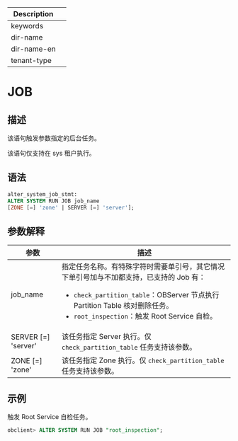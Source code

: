 | Description   |                 |
|---------------|-----------------|
| keywords      |                 |
| dir-name      |                 |
| dir-name-en   |                 |
| tenant-type   |                 |

# JOB

## 描述

该语句触发参数指定的后台任务。

该语句仅支持在 sys 租户执行。

## 语法

```sql
alter_system_job_stmt:
ALTER SYSTEM RUN JOB job_name
[ZONE [=] 'zone' | SERVER [=] 'server'];
```

## 参数解释

|        **参数**       |          **描述**         |
|-----------------------|-------------|
| job_name              | 指定任务名称。有特殊字符时需要单引号，其它情况下单引号加与不加都支持，已支持的 Job 有： <ul><li> `check_partition_table`：OBServer 节点执行 Partition Table 核对删除任务。</li>   <li> `root_inspection`：触发 Root Service 自检。</li></ul>    |
| SERVER \[=\] 'server' | 该任务指定 Server 执行。仅 `check_partition_table` 任务支持该参数。    |
| ZONE \[=\] 'zone'     | 该任务指定 Zone 执行。仅 `check_partition_table` 任务支持该参数。   |

## 示例

触发 Root Service 自检任务。

```sql
obclient> ALTER SYSTEM RUN JOB "root_inspection";
```
